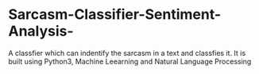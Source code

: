 # Sarcasm-Classifier-Sentiment-Analysis-
A classfier which can indentify the sarcasm in a text and classfies it. It is built using Python3, Machine Leearning and Natural Language Processing
